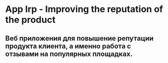 # App Irp -  Improving the reputation of the product

## Веб приложения для повышение репутации продукта клиента, а именно работа с отзывами на популярных площадках.


